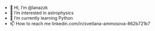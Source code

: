 - 👋 Hi, I’m @lanazzk
- 👀 I’m interested in astrophysics
- 🌱 I’m currently learning Python
- 📫 How to reach me linkedin.com/in/svetlana-ammosova-862b721b7

<!---
lanazzk/lanazzk is a ✨ special ✨ repository because its `README.md` (this file) appears on your GitHub profile.
You can click the Preview link to take a look at your changes.
--->
